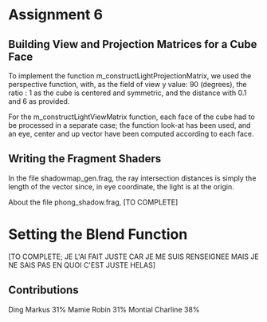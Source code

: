 # Assignment 6

## Building View and Projection Matrices for a Cube Face

To implement the function m_constructLightProjectionMatrix, we used the perspective function, with, as the field of view y value: 90 (degrees), the ratio : 1 as the cube is centered and symmetric, and the distance with 0.1 and 6 as provided.

For the m_constructLightViewMatrix function, each face of the cube had to be processed in a separate case; the function look-at has been used, and an eye, center and up vector have been computed according to each face.

## Writing the Fragment Shaders

In the file shadowmap_gen.frag, the ray intersection distances is simply the length of the vector since, in eye coordinate, the light is at the origin.

About the file phong_shadow.frag, [TO COMPLETE]

# Setting the Blend Function

[TO COMPLETE; JE L'AI FAIT JUSTE CAR JE ME SUIS RENSEIGNEE MAIS JE NE SAIS PAS EN QUOI C'EST JUSTE HELAS]

## Contributions

Ding Markus 31%
Mamie Robin 31%
Montial Charline 38%
